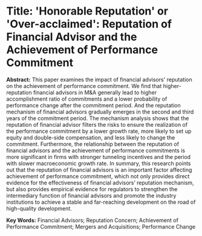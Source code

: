 # Title: 'Honorable Reputation' or 'Over-acclaimed': Reputation of Financial Advisor and the Achievement of Performance Commitment

**Abstract:** This paper examines the impact of financial advisors' reputation on the achievement of performance commitment. We find that higher-reputation financial advisors in M&A generally lead to higher accomplishment ratio of commitments and a lower probability of performance change after the commitment period. And the reputation mechanism of financial advisors gradually emerges in the second and third years of the commitment period. The mechanism analysis shows that the reputation of financial advisor filters the risks to ensure the realization of the performance commitment by a lower growth rate, more likely to set up equity and double-side compensation, and less likely to change the commitment. Furthermore, the relationship between the reputation of financial advisors and the achievement of performance commitments is more significant in firms with stronger tunneling incentives and the period with slower macroeconomic growth rate. In summary, this research points out that the reputation of financial advisors is an important factor affecting achievement of performance commitment, which not only provides direct evidence for the effectiveness of financial advisors’ reputation mechanism, but also provides empirical evidence for regulators to strengthen the intermediary function of financial advisors and promote the industry institutions to achieve a stable and far-reaching development on the road of high-quality development.

**Key Words:** Financial Advisors; Reputation Concern; Achievement of Performance Commitment; Mergers and Acquisitions; Performance Change

